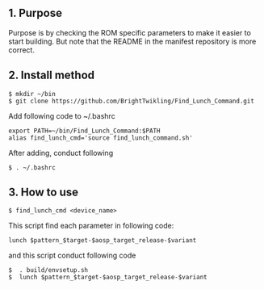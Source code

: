## 1.  Purpose
Purpose is by checking the ROM specific parameters to make it easier to start building. But note that the README in the manifest repository is more correct.<br>

## 2.  Install method<br>
```
$ mkdir ~/bin
$ git clone https://github.com/BrightTwikling/Find_Lunch_Command.git
```
Add following code to ~/.bashrc
```
export PATH=~/bin/Find_Lunch_Command:$PATH
alias find_lunch_cmd='source find_lunch_command.sh'
```
After adding, conduct following
```
$ . ~/.bashrc
```
## 3. How to use<br>
```
$ find_lunch_cmd <device_name>
```

This script find  each parameter in following code: <br>
```
lunch $pattern_$target-$aosp_target_release-$variant
```
and this script conduct following code<br>
```
$  . build/envsetup.sh
$  lunch $pattern_$target-$aosp_target_release-$variant
```
